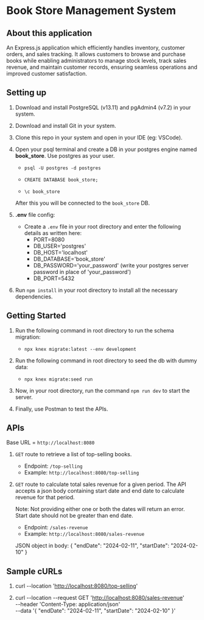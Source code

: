# Book Store Management System

## About this application

An Express.js application which efficiently handles inventory, customer orders, and sales tracking. It allows customers to browse and purchase books while enabling administrators to manage stock levels, track sales revenue, and maintain customer records, ensuring seamless operations and improved customer satisfaction.

## Setting up

1. Download and install PostgreSQL (v13.11) and pgAdmin4 (v7.2) in your system.
2. Download and install Git in your system.
3. Clone this repo in your system and open in your IDE (eg: VSCode).
4. Open your psql terminal and create a DB in your postgres engine named **book_store**. Use postgres as your user.

   - `psql -U postgres -d postgres`

   - `CREATE DATABASE book_store;`

   - `\c book_store`

   After this you will be connected to the `book_store` DB.

5. **.env** file config:

   - Create a `.env` file in your root directory and enter the following details as written here:
     - PORT=8080
     - DB_USER='postgres'
     - DB_HOST='localhost'
     - DB_DATABASE='book_store'
     - DB_PASSWORD='your_password' (write your postgres server password in place of 'your_password')
     - DB_PORT=5432

6. Run `npm install` in your root directory to install all the necessary dependencies.

## Getting Started

1. Run the following command in root directory to run the schema migration:

   - `npx knex migrate:latest --env development`

2. Run the following command in root directory to seed the db with dummy data:

   - `npx knex migrate:seed run`

3. Now, in your root directory, run the command `npm run dev` to start the server.
4. Finally, use Postman to test the APIs.

## APIs

Base URL = `http://localhost:8080`

1. `GET` route to retrieve a list of top-selling books.

   - Endpoint: `/top-selling`
   - Example: `http://localhost:8080/top-selling`

2. `GET` route to calculate total sales revenue for a given period. The API accepts a json body containing start date and end date to calculate revenue for that period.

   Note: Not providing either one or both the dates will return an error. Start date should not be greater than end date.

   - Endpoint: `/sales-revenue`
   - Example: `http://localhost:8080/sales-revenue`

   JSON object in body: { "endDate": "2024-02-11", "startDate": "2024-02-10" }

## Sample cURLs

1. curl --location '<http://localhost:8080/top-selling>'

2. curl --location --request GET '<http://localhost:8080/sales-revenue>' \
   --header 'Content-Type: application/json' \
   --data '{
   "endDate": "2024-02-11",
   "startDate": "2024-02-10"
   }'
